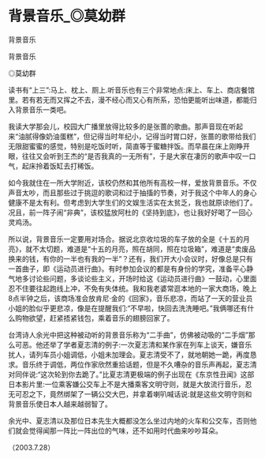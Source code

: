 # 背景音乐_◎莫幼群

背景音乐

背景音乐

◎莫幼群

读书有“上三”:马上、枕上、厕上.听音乐也有三个非常地点:床上、车上、商店餐馆里。若有若无而又挥之不去，漫不经心而又心有所系，恐怕更能听出味道，都能归入背景音乐一类吧。

我读大学那会儿，校园大广播里放得比较多的是张蔷的歌曲。那声音现在听起来“油腻得像奶油蛋糕”，但记得当时年纪小，记得当时胃口好，张蔷的歌带给我们无限甜蜜蜜的感觉，特别是吃饭时听，简直等于蜜糖拌饭。而早晨在床上刚睁开眼，往往又会听到王杰的“是否我真的一无所有”，于是大家在凄厉的歌声中叹一口气，起床拎着饭缸去打稀饭。

如今我就住在一所大学附近，该校仍然和其他所有高校一样，爱放背景音乐。不仅声音太吵，而且那些过于挑逗的歌词和过于抽搐的节奏，对于我这个中年人的身心健康不是太有利。但考虑到大学生们的文娱生活实在太贫乏，我也就原谅他们了。况且，前一阵子闹“非典”，该校猛放阿杜的《坚持到底》，也让我好好喝了一回心灵鸡汤。

所以说，背景音乐一定要用对场合。据说北京收垃圾的车子放的全是《十五的月亮》，就不太切题，难道是“十五的月亮，照在胡同，照在垃圾箱”，难道是“卖废品换来的钱，有你的一半也有我的一半”？还有，我们开大小会议时，好像总是只有一首曲子，即《运动员进行曲》。有时参加会议的都是有身份的学究，准备平心静气地多讨论些问题，多谈论些主义，开场时给这《运动员进行曲》一鼓动，心里面忍不住要往起跑线上冲，不免有失体统。我和我老婆常逛本地的一家大商场，晚上8点半钟之后，该商场准会放肯尼·金的《回家》，音乐悲凉，而站了一天的营业员小姐的脸似乎更悲凉，像是在提醒我们:“不早啦，快回去洗洗睡吧。”我俩哪还有什么购物欲望，赶紧捂紧钱包，乘着音乐的翅膀回家了。

台湾诗人余光中把这种被动听的背景音乐称为“二手曲”，仿佛被动吸的“二手烟”那么可恶。他还举了学者夏志清的例子:一次夏志清和某作家在列车上谈天，嫌音乐扰人，请列车员小姐调低，小姐未加理会。夏志清受不了，就地朝她一跪，再度恳求。音乐终于调低，两位作家欣然重拾话题，但是不久嘈杂的音乐声再起，夏志清对同伴说:“这次轮到你去跪了。”比夏志清更极端的例子出现在《东京性丑闻》这部日本影片里:一位乘客嫌公交车上不是大播乘客文明守则，就是大放流行音乐，忍无可忍之下，竟然绑架了一辆公交大巴，并拿着喇叭喊话说:就是这些文明守则和背景音乐使日本人越来越弱智了。

余光中、夏志清以及那位日本先生大概都没怎么坐过内地的火车和公交车，否则他们就会觉得闻那一阵比一阵出位的气味，还不如用时代曲来吵吵耳朵。

（2003.7.28）